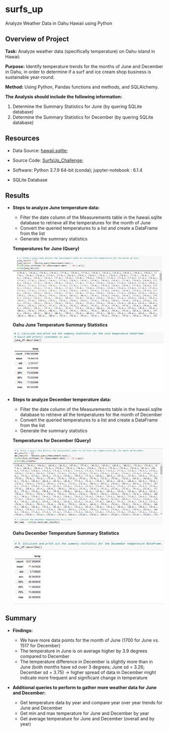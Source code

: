 # surfs_up
Analyze Weather Data in Oahu Hawaii using Python

## Overview of Project
**Task:** Analyze weather data (specifically temperature) on Oahu island in Hawaii. 

**Purpose:** Identify temperature trends for the months of June and December in Oahu, in order to determine if a surf and ice cream shop business is sustainable year-round.

**Method:** Using Python, Pandas functions and methods, and SQLAlchemy. 



**The Analysis should include the following information:** 

1. Determine the Summary Statistics for June (by quering SQLite database)
2. Determine the Summary Statistics for December (by quering SQLite database)



## Resources
- Data Source: [hawaii.sqlite](hawaii.sqlite);
- Source Code: 
    [SurfsUp_Challenge](SurfsUp_Challenge.ipynb); 
  
- Software: Python 3.7.9 64-bit (conda); jupyter-notebook : 6.1.4
- SQLite Database 

## Results
- **Steps to analyze June temperature data:**

   - Filter the date column of the Measurements table in the hawaii.sqlite database to retrieve all the temperatures for the month of June
   - Convert the queried temperatures to a list and create a DataFrame from the list
   - Generate the summary statistics

   
    **Temperatures for June (Query)**

    ![June_Temps_Query](Evidence/June_Temps_Query.png)


    **Oahu June Temperature Summary Statistics**
   
    ![June_Temps_Summary_Statistics](Evidence/June_Temps_Summary_Statistics.png)


- **Steps to analyze December temperature data:**
   - Filter the date column of the Measurements table in the hawaii.sqlite database to retrieve all the temperatures for the month of December
   - Convert the queried temperatures to a list and create a DataFrame from the list
   - Generate the summary statistics

    **Temperatures for December (Query)**

    ![Dec_Temps_Query](Evidence/Dec_Temps_Query.png)


    **Oahu December Temperature Summary Statistics**

    ![Dec_Temps_Summary_Statistics](Evidence/Dec_Temps_Summary_Statistics.png)


## Summary

- **Findings:**
    - We have more data points for the month of June (1700 for June vs. 1517 for December)
    - The temperature in June is on average higher by 3.9 degrees compared to December
    - The temperature difference in December is slightly more than in June (both months have sd over 3 degrees; June sd = 3.26; December sd = 3.75) -> higher spread of data in December might indicate more frequent and significant change in temperature

- **Additional queries to perform to gather more weather data for June and December:**
    - Get temperature data by year and compare year over year trends for June and December
    - Get min and max temperature for June and December by year 
    - Get average temperature for June and December (overall and by year)

    